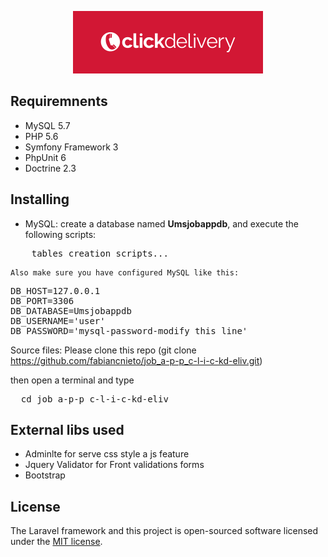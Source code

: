<p align="center">
  <img src="click-delivery.png">
</p>

<p align="center">


## Requiremnents

* MySQL 5.7                        
* PHP 5.6                        
* Symfony Framework 3                        
* PhpUnit 6                        
* Doctrine 2.3



## Installing

* MySQL: create a database named **Umsjobappdb**, and execute the following scripts:
<pre>
	tables creation scripts...
</pre>
	Also make sure you have configured MySQL like this:
<pre>
DB_HOST=127.0.0.1
DB_PORT=3306
DB_DATABASE=Umsjobappdb
DB_USERNAME='user'
DB_PASSWORD='mysql-password-modify this line'
</pre>

Source files: Please clone this repo (git clone https://github.com/fabiancnieto/job_a-p-p_c-l-i-c-kd-eliv.git)

then open a terminal and type 

<pre>
  cd job_a-p-p_c-l-i-c-kd-eliv
</pre>


## External libs used
* Adminlte for serve css style a js feature
* Jquery Validator for Front validations forms
* Bootstrap
## License

The Laravel framework and this project is open-sourced software licensed under the [MIT license](http://opensource.org/licenses/MIT).